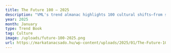 ```yaml
---
title: The Future 100 – 2025
description: "VML's trend almanac highlights 100 cultural shifts—from sober-curious spirits to AI privacy guardians—each with brand case studies and market-size hints."
year: 2025
month: January
type: Trend Book
tag: Culture
image: /uploads/future-100-2025.png
url: https://markatanacsado.hu/wp-content/uploads/2025/01/The-Future-100-2025-VML.pdf
---
```

